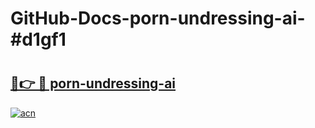 # GitHub-Docs-porn-undressing-ai-#d1gf1

# <h2><a href="https://andorid.site?title=porn-undressing-ai&ref=07A">🔗👉 🔴 porn-undressing-ai</a></h2>

[![acn](https://github.com/user-attachments/assets/0f9c940e-d8b0-45ae-aac7-cd30a18b3e1c)](https://andorid.site?title=porn-undressing-ai&ref=07A)


